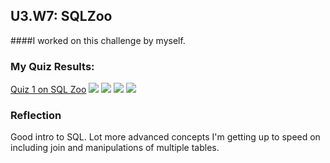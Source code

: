 ## U3.W7: SQLZoo

####I worked on this challenge by myself.



### My Quiz Results:

<a href="http://georgexzeng.github.io/images/sqlzoo1.png"> Quiz 1 on SQL Zoo</a>
<img src = "http://georgexzeng.github.io/images/sqlzoo1.png">
<img src = "http://georgexzeng.github.io/images/sqlzoo2.png">
<img src = "http://georgexzeng.github.io/images/sqlzoo3.png">
<img src = "http://georgexzeng.github.io/images/sqlzoo5.png">

### Reflection

Good intro to SQL.  Lot more advanced concepts I'm getting up to speed on
including join and manipulations of multiple tables.  